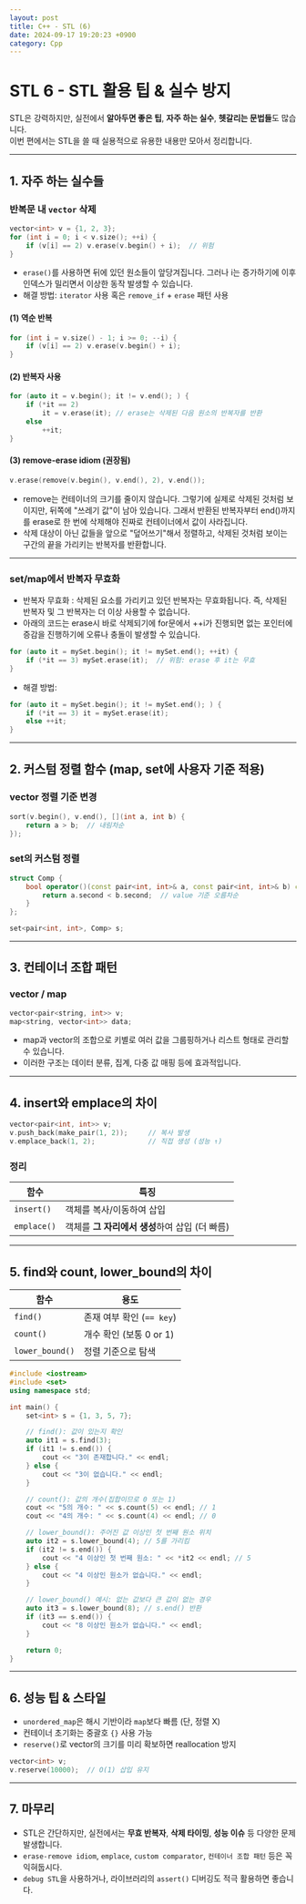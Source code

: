```yaml
---
layout: post
title: C++ - STL (6)
date: 2024-09-17 19:20:23 +0900
category: Cpp
---
```

# STL 6 - STL 활용 팁 & 실수 방지

STL은 강력하지만, 실전에서 **알아두면 좋은 팁**, **자주 하는 실수**, **헷갈리는 문법들**도 많습니다.  
이번 편에서는 STL을 쓸 때 실용적으로 유용한 내용만 모아서 정리합니다.

---

## 1. 자주 하는 실수들

### 반복문 내 `vector` 삭제

```cpp
vector<int> v = {1, 2, 3};
for (int i = 0; i < v.size(); ++i) {
    if (v[i] == 2) v.erase(v.begin() + i);  // 위험
}
```

- `erase()`를 사용하면 뒤에 있던 원소들이 앞당겨집니다. 그러나 i는 증가하기에 이후 인덱스가 밀리면서 이상한 동작 발생할 수 있습니다.
- 해결 방법: `iterator` 사용 혹은 `remove_if` + `erase` 패턴 사용

#### (1) 역순 반복

```cpp
for (int i = v.size() - 1; i >= 0; --i) {
    if (v[i] == 2) v.erase(v.begin() + i);
}
```

#### (2) 반복자 사용

```cpp
for (auto it = v.begin(); it != v.end(); ) {
    if (*it == 2)
        it = v.erase(it); // erase는 삭제된 다음 원소의 반복자를 반환
    else
        ++it;
}
```

#### (3) remove-erase idiom (권장됨)

```cpp
v.erase(remove(v.begin(), v.end(), 2), v.end());
```

- remove는 컨테이너의 크기를 줄이지 않습니다. 그렇기에 실제로 삭제된 것처럼 보이지만, 뒤쪽에 "쓰레기 값"이 남아 있습니다. 그래서 반환된 반복자부터 end()까지를 erase로 한 번에 삭제해야 진짜로 컨테이너에서 값이 사라집니다.
- 삭제 대상이 아닌 값들을 앞으로 "덮어쓰기"해서 정렬하고, 삭제된 것처럼 보이는 구간의 끝을 가리키는 반복자를 반환합니다.

---

### set/map에서 반복자 무효화

- 반복자 무효화 : 삭제된 요소를 가리키고 있던 반복자는 무효화됩니다. 즉, 삭제된 반복자 및 그 반복자는 더 이상 사용할 수 없습니다.
- 아래의 코드는 erase시 바로 삭제되기에 for문에서 ++i가 진행되면 없는 포인터에 증감을 진행하기에 오류나 충돌이 발생할 수 있습니다.
```cpp
for (auto it = mySet.begin(); it != mySet.end(); ++it) {
    if (*it == 3) mySet.erase(it);  // 위험: erase 후 it는 무효
}
```

- 해결 방법:

```cpp
for (auto it = mySet.begin(); it != mySet.end(); ) {
    if (*it == 3) it = mySet.erase(it);
    else ++it;
}
```

---

## 2. 커스텀 정렬 함수 (map, set에 사용자 기준 적용)

### vector 정렬 기준 변경

```cpp
sort(v.begin(), v.end(), [](int a, int b) {
    return a > b;  // 내림차순
});
```

### set의 커스텀 정렬

```cpp
struct Comp {
    bool operator()(const pair<int, int>& a, const pair<int, int>& b) const {
        return a.second < b.second;  // value 기준 오름차순
    }
};

set<pair<int, int>, Comp> s;
```

---

## 3. 컨테이너 조합 패턴

### vector<pair> / map<vector>

```cpp
vector<pair<string, int>> v;
map<string, vector<int>> data;
```

- map과 vector의 조합으로 키별로 여러 값을 그룹핑하거나 리스트 형태로 관리할 수 있습니다.
- 이러한 구조는 데이터 분류, 집계, 다중 값 매핑 등에 효과적입니다.

---

## 4. insert와 emplace의 차이

```cpp
vector<pair<int, int>> v;
v.push_back(make_pair(1, 2));     // 복사 발생
v.emplace_back(1, 2);             // 직접 생성 (성능 ↑)
```

### 정리

| 함수         | 특징             |
|--------------|------------------|
| `insert()`    | 객체를 복사/이동하여 삽입 |
| `emplace()`   | 객체를 **그 자리에서 생성**하여 삽입 (더 빠름) |

---

## 5. find와 count, lower_bound의 차이

| 함수           | 용도                      |
|----------------|---------------------------|
| `find()`       | 존재 여부 확인 (`== key`) |
| `count()`      | 개수 확인 (보통 0 or 1)   |
| `lower_bound()`| 정렬 기준으로 탐색       |

```cpp
#include <iostream>
#include <set>
using namespace std;

int main() {
    set<int> s = {1, 3, 5, 7};

    // find(): 값이 있는지 확인
    auto it1 = s.find(3);
    if (it1 != s.end()) {
        cout << "3이 존재합니다." << endl;
    } else {
        cout << "3이 없습니다." << endl;
    }

    // count(): 값의 개수(집합이므로 0 또는 1)
    cout << "5의 개수: " << s.count(5) << endl; // 1
    cout << "4의 개수: " << s.count(4) << endl; // 0

    // lower_bound(): 주어진 값 이상인 첫 번째 원소 위치
    auto it2 = s.lower_bound(4); // 5를 가리킴
    if (it2 != s.end()) {
        cout << "4 이상인 첫 번째 원소: " << *it2 << endl; // 5
    } else {
        cout << "4 이상인 원소가 없습니다." << endl;
    }

    // lower_bound() 예시: 없는 값보다 큰 값이 없는 경우
    auto it3 = s.lower_bound(8); // s.end() 반환
    if (it3 == s.end()) {
        cout << "8 이상인 원소가 없습니다." << endl;
    }

    return 0;
}
```

---

## 6. 성능 팁 & 스타일

- `unordered_map`은 해시 기반이라 `map`보다 빠름 (단, 정렬 X)
- 컨테이너 초기화는 중괄호 `{}` 사용 가능
- `reserve()`로 vector의 크기를 미리 확보하면 reallocation 방지

```cpp
vector<int> v;
v.reserve(10000);  // O(1) 삽입 유지
```

---

## 7. 마무리

- STL은 간단하지만, 실전에서는 **무효 반복자**, **삭제 타이밍**, **성능 이슈** 등 다양한 문제 발생합니다.
- `erase-remove idiom`, `emplace`, `custom comparator`, `컨테이너 조합 패턴` 등은 꼭 익혀둡시다.
- `debug STL`을 사용하거나, 라이브러리의 `assert()` 디버깅도 적극 활용하면 좋습니다.